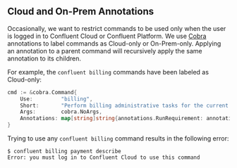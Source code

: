 ## Cloud and On-Prem Annotations

Occasionally, we want to restrict commands to be used only when the user is logged in to Confluent Cloud or Confluent Platform.
We use [Cobra](https://github.com/spf13/cobra) annotations to label commands as Cloud-only or On-Prem-only.
Applying an annotation to a parent command will recursively apply the same annotation to its children.

For example, the `confluent billing` commands have been labeled as Cloud-only:

```go
cmd := &cobra.Command{
    Use:         "billing",
    Short:       "Perform billing administrative tasks for the current organization.",
    Args:        cobra.NoArgs,
    Annotations: map[string]string{annotations.RunRequirement: annotations.RequireCloudLogin},
}
```

Trying to use any `confluent billing` command results in the following error:

    $ confluent billing payment describe
    Error: you must log in to Confluent Cloud to use this command
